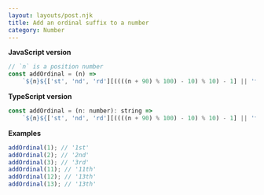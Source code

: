 ```yaml
---
layout: layouts/post.njk
title: Add an ordinal suffix to a number
category: Number
---
```


**JavaScript version**

```js
// `n` is a position number
const addOrdinal = (n) =>
	`${n}${['st', 'nd', 'rd'][((((n + 90) % 100) - 10) % 10) - 1] || 'th'}`;
```

**TypeScript version**

```js
const addOrdinal = (n: number): string =>
	`${n}${['st', 'nd', 'rd'][((((n + 90) % 100) - 10) % 10) - 1] || 'th'}`;
```

**Examples**

```js
addOrdinal(1); // '1st'
addOrdinal(2); // '2nd'
addOrdinal(3); // '3rd'
addOrdinal(11); // '11th'
addOrdinal(12); // '13th'
addOrdinal(13); // '13th'
```
